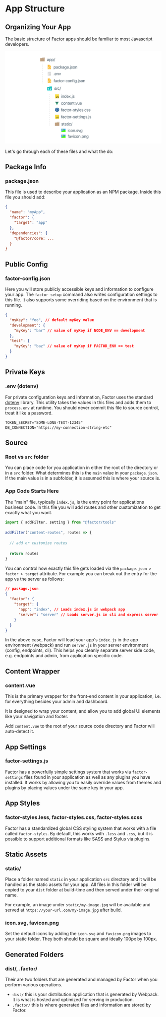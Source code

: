 # App Structure

## Organizing Your App

The basic structure of Factor apps should be familiar to most Javascript developers.

![Factor App Structure](./img/structure.jpg)

Let's go through each of these files and what the do:

## Package Info

### package.json

This file is used to describe your application as an NPM package. Inside this file you should add:

```json
{
  "name": "myApp",
  "factor": {
    "target": "app"
  },
  "dependencies": {
    "@factor/core: ...
  }
}
```

## Public Config

### factor-config.json

Here you will store publicly accessible keys and information to configure your app. The `factor setup` command also writes configuration settings to this file. It also supports some overriding based on the environment that is running.

```json
{
  "myKey": "foo", // default myKey value
  "development": {
    "myKey": "bar" // value of myKey if NODE_ENV == development
  },
  "test": {
    "myKey": "baz" // value of myKey if FACTOR_ENV == test
  }
}
```

## Private Keys

### .env (dotenv)

For private configuration keys and information, Factor uses the standard [dotenv](https://github.com/motdotla/dotenv) library. This utility takes the values in this files and adds them to `process.env` at runtime. You should never commit this file to source control, treat it like a password.

```git
TOKEN_SECRET="SOME-LONG-TEXT-12345"
DB_CONNECTION="https://my-connection-string-etc"
```

## Source

### Root vs `src` folder

You can place code for you application in either the root of the directory or in a `src` folder. What determines this is the `main` value in your `package.json`. If the main value is in a subfolder, it is assumed this is where your source is.

### App Code Starts Here

The "main" file, typically `index.js`, is the entry point for applications business code. In this file you will add routes and other customization to get exactly what you want.

```js
import { addFilter, setting } from "@factor/tools"

addFilter("content-routes", routes => {

  // add or customize routes

  return routes
}
```

You can control how exactly this file gets loaded via the `package.json > factor > target` attribute. For example you can break out the entry for the app vs the server as follows:

```json
// package.json
{
  "factor": {
    "target": {
      "app": "index", // Loads index.js in webpack app
      "server": "server" // Loads server.js in cli and express server
    }
  }
}
```

In the above case, Factor will load your app's `index.js` in the app environment (webpack) and run `server.js` in your server environment (config, endpoints, cli). This helps you cleanly separate server side code, e.g. endpoints and admin, from application specific code.

## Content Wrapper

### content.vue

This is the primary wrapper for the front-end content in your application, i.e. for everything besides your admin and dashboard.

It is designed to wrap your content, and allow you to add global UI elements like your navigation and footer.

Add `content.vue` to the root of your source code directory and Factor will auto-detect it.

## App Settings

### factor-settings.js

Factor has a powerfully simple settings system that works via `factor-settings` files found in your application as well as any plugins you have installed. It works by allowing you to easily override values from themes and plugins by placing values under the same key in your app.

## App Styles

### factor-styles.less, factor-styles.css, factor-styles.scss

Factor has a standardized global CSS styling system that works with a file called `factor-styles`. By default, this works with `.less` and `.css`, but it is possible to support additional formats like SASS and Stylus via plugins.

## Static Assets

### static/

Place a folder named `static` in your application `src` directory and it will be handled as the static assets for your app. All files in this folder will be copied to your `dist` folder at build-time and then served under their original name.

For example, an image under `static/my-image.jpg` will be available and served at `https://your-url.com/my-image.jpg` after build.

### icon.svg, favicon.png

Set the default icons by adding the `icon.svg` and `favicon.png` images to your static folder. They both should be square and ideally 100px by 100px.

## Generated Folders

### dist/, .factor/

Their are two folders that are generated and managed by Factor when you perform various operations.

- `dist/` this is your distribution application that is generated by Webpack. It is what is hosted and optimized for serving in production.
- `.factor/` this is where generated files and information are stored by Factor.
